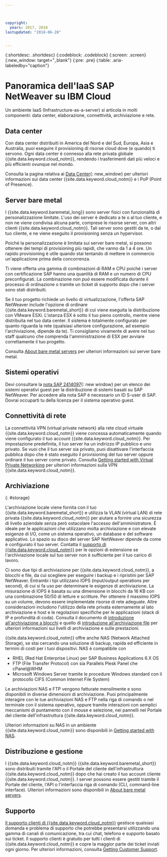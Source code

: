 ```yaml
---



copyright:
  years: 2017, 2018
lastupdated: "2018-06-28"


---
```


{:shortdesc: .shortdesc}
{:codeblock: .codeblock}
{:screen: .screen}
{:new_window: target="_blank"}
{:pre: .pre}
{:table: .aria-labeledby="caption"}

# Panoramica dell'IaaS SAP NetWeaver su IBM Cloud
Un ambiente IaaS (Infrastructure-as-a-server) si articola in molti componenti: data center, elaborazione, connettività, archiviazione e rete. 

## Data center

Con data center distribuiti in America del Nord e del Sud, Europa, Asia e Australia, puoi eseguire il provisioning di risorse cloud dove (e quando) ti servono. Ogni data center è connesso alla rete privata globale {{site.data.keyword.cloud_notm}}, rendendo i trasferimenti dati più veloci e più efficienti ovunque nel mondo.

Consulta la pagina relativa ai [Data Center](https://www.ibm.com/cloud-computing/bluemix/data-centers){: new_window} per ulteriori informazioni sui data center {{site.data.keyword.cloud_notm}} e i PoP (Point of Presence).

## Server bare metal

I {{site.data.keyword.baremetal_long}} sono server fisici con funzionalità di personalizzazione limitate. L'uso dei server è dedicato a te o al tuo cliente, e non ne viene condivisa alcuna parte, comprese le risorse server, con altri clienti {{site.data.keyword.cloud_notm}}. Tali server sono gestiti da te, o dal tuo cliente, e ne viene eseguito il provisioning senza un hypervisor.

Poiché la personalizzazione è limitata sui server bare metal, si possono ottenere dei tempi di provisioning più rapidi, che vanno da 1 a 4 ore. Un rapido provisioning è utile quando stai tentando di mettere in commercio un'applicazione prima della concorrenza.

Ti viene offerta una gamma di combinazioni di RAM e CPU poiché i server con certificazione SAP hanno una quantità di RAM e un numero di CPU preconfigurati. La combinazione *non può* essere modificata durante il processo di ordinazione o tramite un ticket di supporto dopo che i server sono stati distribuiti.

Se il tuo progetto richiede un livello di virtualizzazione, l'offerta SAP NetWeaver include l'opzione di ordinare {{site.data.keyword.baremetal_short}} di cui viene eseguita la distribuzione con VMware ESXi. L'istanza ESX è sotto il tuo pieno controllo, mentre viene distribuita nel tuo data center. Il sistema è totalmente configurato per quanto riguarda la rete (qualsiasi ulteriore configurazione, ad esempio l'archiviazione, dipende da te). Ti consigliamo vivamente di avere nel tuo staff qualcuno che comprenda l'amministrazione di ESX per avviare correttamente il tuo progetto.

Consulta [About bare metal servers](https://console.bluemix.net/docs/bare-metal/about.html#about-bare-metal-servers) per ulteriori informazioni sui server bare metal. 

## Sistemi operativi

Devi consultare la [nota SAP 2414097](https://launchpad.support.sap.com/#/notes/2414097){: new window} per un elenco dei sistemi operativi guest per la distribuzione di sistemi basati su SAP NetWeaver. Per accedere alla nota SAP è necessario un ID S-user di SAP. Dovrai occuparti tu della licenza per il sistema operativo guest.

## Connettività di rete

La connettività VPN (virtual private network) alla rete cloud virtuale {{site.data.keyword.cloud_notm}} viene concessa automaticamente quando viene configurato il tuo account {{site.data.keyword.cloud_notm}}. Per impostazione predefinita, il tuo server ha un indirizzo IP pubblico e uno privato. Se vuoi che il tuo server sia privato, puoi disattivare l'interfaccia pubblica dopo che è stato eseguito il provisioning del tuo server oppure ordinare il tuo server come privato. Consulta [Getting started with Virtual Private Networking](https://console.bluemix.net/docs/infrastructure/iaas-vpn/getting-started.html#getting-started-with-virtual-private-networking-vpn-) per ulteriori informazioni sulla VPN {{site.data.keyword.cloud_notm}}.

## Archiviazione
{: #storage}

L'archiviazione locale viene fornita con il tuo {{site.data.keyword.baremetal_short}} e utilizza la VLAN (virtual LAN) di rete privata {{site.data.keyword.cloud_notm}} per aiutare a fornire una sicurezza di livello aziendale senza però ostacolare l'accesso dell'amministratore. È ideale per le applicazioni che utilizzano molta archiviazione e con elevate esigenze di I/O, come un sistema operativo, un database e del software applicativo. Lo spazio su disco del server SAP NetWeaver dipende da come è configurato il tuo server. Contatta il [supporto di {{site.data.keyword.cloud_notm}}](https://console.bluemix.net/docs/support/index.html#getting-customer-support) per le opzioni di estensione se l'archiviazione locale sul tuo server non è sufficiente per il tuo carico di lavoro.

Ci sono due tipi di archiviazione per {{site.data.keyword.cloud_notm}}, a blocchi e file, da cui scegliere per eseguire i backup e i ripristini per SAP NetWeaver. Entrambi i tipi utilizzano IOPS (input/output operations per second), di cui si fa uso per determinare le esigenze di archiviazione. La misurazione di IOPS è basata su una dimensione in blocchi da 16 KB con una combinazione 50/50 di letture e scritture. Per ottenere il massimo IOPS su un volume, devono essere implementate risorse di rete adeguate. Altre considerazioni includono l'utilizzo della rete privata esternamente al lato archiviazione e host e le regolazioni specifiche per le applicazioni (stack di IP e profondità di coda). Consulta il documento di [introduzione all'archiviazione a blocchi](https://console.bluemix.net/docs/infrastructure/BlockStorage/index.html#getting-started-with-block-storage) e quello di [introduzione all'archiviazione file](https://console.bluemix.net/docs/infrastructure/FileStorage/index.html#getting-started-with-file-storage) per ulteriori informazioni sui livelli di archiviazione e sulle prestazioni.

{{site.data.keyword.cloud_notm}} offre anche NAS (Network Attached Storage), se stai cercando una soluzione di backup, rapida ed efficiente in termini di costi per i tuoi dispositivi. NAS è compatibile con
  * RHEL (Red Hat Enterprise Linux) per SAP Business Applications 6.X OS
  * FTP (File Transfer Protocol) con sia Parallels Plesk Panel che cPanel@WHM
  * Microsoft Windows Server tramite le procedure Windows standard con il protocollo CIFS (Common Internet File System)
  
Le archiviazioni NAS e FTP vengono fatturate mensilmente e sono disponibili in diverse dimensioni di archiviazione. Puoi principalmente interagire con le tue archiviazioni NAS e FTP nella riga di comando o nel terminale con il sistema operativo, oppure tramite interazioni con semplici meccanismi di puntamento con il mouse e selezione, nei pannelli nel Portale del cliente dell'infrastruttura {{site.data.keyword.cloud_notm}}.

Ulteriori informazioni su NAS in un ambiente {{site.data.keyword.cloud_notm}} sono disponibili in [Getting started with NAS](https://console.bluemix.net/docs/infrastructure/network-attached-storage/index.html#getting-started-with-nas).

## Distribuzione e gestione

I {{site.data.keyword.cloud_notm}} {{site.data.keyword.baremetal_short}} sono distribuiti tramite l'API o il Portale del cliente dell'infrastruttura {{site.data.keyword.cloud_notm}} dopo che hai creato il tuo account cliente {{site.data.keyword.cloud_notm}}. I server possono essere gestiti tramite il Portale del cliente, l'API o l'interfaccia riga di comando (CLI, command-line interface). Ulteriori informazioni sono disponibili in [About bare metal servers](https://console.bluemix.net/docs/bare-metal/about.html#about-bare-metal-servers).

## Supporto

[Il supporto clienti di {{site.data.keyword.cloud_notm}}](https://console.bluemix.net/docs/support/index.html#getting-customer-support) gestisce qualsiasi domanda e problema di supporto che potrebbe presentarsi utilizzando una gamma di canali di comunicazione, tra cui chat, telefono e supporto basato sui ticket. Il supporto clienti è gratuito per tutti i clienti di {{site.data.keyword.cloud_notm}} e copre la maggior parte dei ticket inviati ogni giorno. Per ulteriori informazioni, consulta [Getting Customer Support](https://console.bluemix.net./docs/support/index.html#getting-customer-support).
